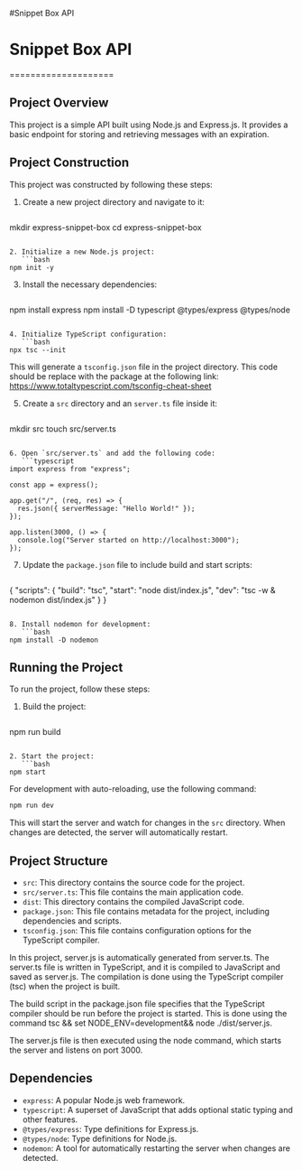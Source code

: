 #Snippet Box API



# Snippet Box API
====================

## Project Overview

This project is a simple API built using Node.js and Express.js. It provides a basic endpoint for storing and retrieving messages with an expiration.

## Project Construction

This project was constructed by following these steps:

1. Create a new project directory and navigate to it:
   ```bash
mkdir express-snippet-box
cd express-snippet-box
```

2. Initialize a new Node.js project:
   ```bash
npm init -y
```

3. Install the necessary dependencies:
   ```bash
npm install express
npm install -D typescript @types/express @types/node
```

4. Initialize TypeScript configuration:
   ```bash
npx tsc --init
```
This will generate a `tsconfig.json` file in the project directory.
This code should be replace with the package at the following link: https://www.totaltypescript.com/tsconfig-cheat-sheet

5. Create a `src` directory and an `server.ts` file inside it:
   ```bash
mkdir src
touch src/server.ts
```

6. Open `src/server.ts` and add the following code:
   ```typescript
import express from "express";

const app = express();

app.get("/", (req, res) => {
  res.json({ serverMessage: "Hello World!" });
});

app.listen(3000, () => {
  console.log("Server started on http://localhost:3000");
});
```

7. Update the `package.json` file to include build and start scripts:
   ```json
{
  "scripts": {
    "build": "tsc",
    "start": "node dist/index.js",
    "dev": "tsc -w & nodemon dist/index.js"
  }
}
```

8. Install nodemon for development:
   ```bash
npm install -D nodemon
```

## Running the Project

To run the project, follow these steps:

1. Build the project:
   ```bash
npm run build
```

2. Start the project:
   ```bash
npm start
```

For development with auto-reloading, use the following command:
```bash
npm run dev
```

This will start the server and watch for changes in the `src` directory. When changes are detected, the server will automatically restart.

## Project Structure

* `src`: This directory contains the source code for the project.
* `src/server.ts`: This file contains the main application code.
* `dist`: This directory contains the compiled JavaScript code.
* `package.json`: This file contains metadata for the project, including dependencies and scripts.
* `tsconfig.json`: This file contains configuration options for the TypeScript compiler.

In this project, server.js is automatically generated from server.ts.
The server.ts file is written in TypeScript, and it is compiled to JavaScript and saved as server.js. The compilation is done using the TypeScript compiler (tsc) when the project is built.

The build script in the package.json file specifies that the TypeScript compiler should be run before the project is started. This is done using the command tsc && set NODE_ENV=development&& node ./dist/server.js.

The server.js file is then executed using the node command, which starts the server and listens on port 3000.

## Dependencies

* `express`: A popular Node.js web framework.
* `typescript`: A superset of JavaScript that adds optional static typing and other features.
* `@types/express`: Type definitions for Express.js.
* `@types/node`: Type definitions for Node.js.
* `nodemon`: A tool for automatically restarting the server when changes are detected.
